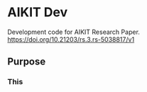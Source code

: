 # AIKIT Dev
Development code for AIKIT Research Paper. 
https://doi.org/10.21203/rs.3.rs-5038817/v1

## Purpose
### This 
